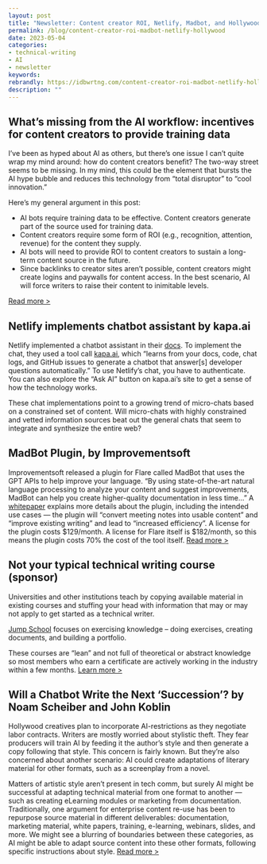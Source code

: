 ```yaml
---
layout: post
title: "Newsletter: Content creator ROI, Netlify, Madbot, and Hollywood"
permalink: /blog/content-creator-roi-madbot-netlify-hollywood
date: 2023-05-04
categories:
- technical-writing
- AI
- newsletter
keywords: 
rebrandly: https://idbwrtng.com/content-creator-roi-madbot-netlify-hollywood
description: ""
---
```


## What’s missing from the AI workflow: incentives for content creators to provide training data

I’ve been as hyped about AI as others, but there’s one issue I can’t quite wrap my mind around: how do content creators benefit? The two-way street seems to be missing. In my mind, this could be the element that bursts the AI hype bubble and reduces this technology from “total disruptor” to “cool innovation.”

Here’s my general argument in this post:

* AI bots require training data to be effective. Content creators generate part of the source used for training data.
* Content creators require some form of ROI (e.g., recognition, attention, revenue) for the content they supply.
* AI bots will need to provide ROI to content creators to sustain a long-term content source in the future.
* Since backlinks to creator sites aren’t possible, content creators might create logins and paywalls for content access. In the best scenario, AI will force writers to raise their content to inimitable levels.

[Read more >](https://idbwrtng.com/content-creators-need-roi-from-ai)

## Netlify implements chatbot assistant by kapa.ai

Netlify implemented a chatbot assistant in their [docs](https://docs.netlify.com/ask-netlify/). To implement the chat, they used a tool call [kapa.ai](https://www.kapa.ai/), which “learns from your docs, code, chat logs, and GitHub issues to generate a chatbot that answer[s] developer questions automatically.” To use Netlify’s chat, you have to authenticate. You can also explore the “Ask AI” button on kapa.ai’s site to get a sense of how the technology works.

These chat implementations point to a growing trend of micro-chats based on a constrained set of content. Will micro-chats with highly constrained and vetted information sources beat out the general chats that seem to integrate and synthesize the entire web?

## MadBot Plugin, by Improvementsoft

Improvementsoft released a plugin for Flare called MadBot that uses the GPT APIs to help improve your language. “By using state-of-the-art natural language processing to analyze your content and suggest improvements, MadBot can help you create higher-quality documentation in less time…” A [whitepaper](https://docs.improvementsoft.com/Content/Documentation/MadBot%20Plugin/3%20Whitepaper.htm?tocpath=MadBot%20Plugin%7C_____4) explains more details about the plugin, including the intended use cases — the plugin will “convert meeting notes into usable content” and “improve existing writing” and lead to “increased efficiency”. A license for the plugin costs $129/month. A  license for Flare itself is $182/month, so this means the plugin costs 70% the cost of the tool itself. [Read more >](https://www.improvementsoft.com/Content/Plugins/plugins-madbot.htm)

## Not your typical technical writing course (sponsor)

Universities and other institutions teach by copying available material in existing courses and stuffing your head with information that may or may not apply to get started as a technical writer.

[Jump School](https://idbwrtng.com/becometechnicalwriter2) focuses on exercising knowledge – doing exercises, creating documents, and building a portfolio. 

These courses are “lean” and not full of theoretical or abstract knowledge so most members who earn a certificate are actively working in the industry within a few months. [Learn more >](https://idbwrtng.com/becometechnicalwriter2)

## Will a Chatbot Write the Next ‘Succession’? by Noam Scheiber and John Koblin

Hollywood creatives plan to incorporate AI-restrictions as they negotiate labor contracts. Writers are mostly worried about stylistic theft. They fear producers will train AI by feeding it the author’s style and then generate a copy following that style. This concern is fairly known. But they’re also concerned about another scenario: AI could create adaptations of literary material for other formats, such as a screenplay from a novel. 

Matters of artistic style aren’t present in tech comm, but surely AI might be successful at adapting technical material from one format to another &mdash; such as creating eLearning modules or marketing from documentation. Traditionally, one argument for enterprise content re-use has been to repurpose source material in different deliverables: documentation, marketing material, white papers, training, e-learning, webinars, slides, and more. We might see a blurring of boundaries between these categories, as AI might be able to adapt source content into these other formats, following specific instructions about style. [Read more >](https://www.nytimes.com/2023/04/29/business/media/writers-guild-hollywood-ai-chatgpt.html)



